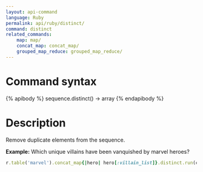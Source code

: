 ```yaml
---
layout: api-command
language: Ruby
permalink: api/ruby/distinct/
command: distinct
related_commands:
    map: map/
    concat_map: concat_map/
    grouped_map_reduce: grouped_map_reduce/
---
```



# Command syntax #

{% apibody %}
sequence.distinct() &rarr; array
{% endapibody %}

# Description #

Remove duplicate elements from the sequence.

__Example:__ Which unique villains have been vanquished by marvel heroes?

```rb
r.table('marvel').concat_map{|hero| hero[:villain_list]}.distinct.run(conn)
```

